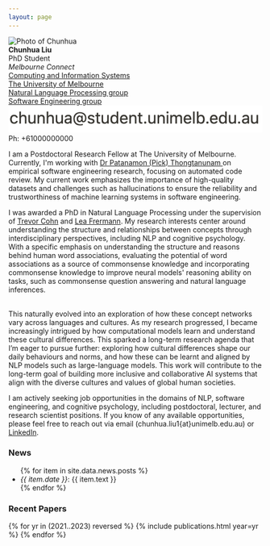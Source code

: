 ```yaml
---
layout: page
---
```

<div class="row">
    <div class="col-sm-3"><img src="{{ site.baseurl }}public/blcu16.JPG" alt="Photo of Chunhua"></div> 
    <div class="col-sm-9">
	  <div class="row">
	    <div class="col-sm-3">
	      <b>Chunhua Liu</b>
	      <br>PhD Student
	      <address>
		Melbourne Connect
	      </address>
	    </div>
		<div class="col-sm-7">
		  <a href="http://www.cis.unimelb.edu.au">Computing and Information Systems</a><br/>
		  <a href="http://www.unimelb.edu.au">The University of Melbourne</a><br/>
		  <a href="http://uom-nlp.github.io/">Natural Language Processing group</a> <br/>
		  <a href="https://cis.unimelb.edu.au/research/computer-science/research/software-engineering">Software Engineering group</a>
		</div>
	  </div>
	  <div class="row">
	    <div class="col-sm-3">
	<script type="text/javascript"><!--
	document.write('<a href="' +
	'mailto:chunhua' +
	'liu1@uni' +
	'melb.edu' +
	'.au
">' +
	'<span class="glyphicon glyphicon-envelope"></span></a> Email');
	//-->
	</script>
	<noscript><IMG alt="E-mail" border=0 src="./email.png"></noscript>
	    </div>
	    <div class="col-sm-7"> Ph: +61000000000 </div>
	    </div>
	</div>
    </div>

<p class="message">
I am a Postdoctoral Research Fellow at The University of Melbourne. Currently, I'm working with 
<a href="https://patanamon.com/">Dr Patanamon (Pick) Thongtanunam </a> on empirical software engineering research, focusing on automated code review. My current work emphasizes the importance of high-quality datasets and challenges such as hallucinations to ensure the reliability and trustworthiness of machine learning systems in software engineering.
</p>

<p class="message">
I was awarded a PhD in Natural Language Processing under the supervision of <a href="https://people.eng.unimelb.edu.au/tcohn/">Trevor Cohn</a> and <a href="https://www.frermann.de//">Lea Frermann</a>. My research interests center around understanding the structure and relationships between concepts through interdisciplinary perspectives, including NLP and cognitive psychology. With a specific emphasis on understanding the structure and reasons behind human word associations, evaluating the potential of word associations as a source of commonsense knowledge and incorporating commonsense knowledge to improve neural models' reasoning ability on tasks, such as commonsense question answering and natural language inferences.  <br><br>

This naturally evolved into an exploration of how these concept networks vary across languages and cultures. As my research progressed, I became increasingly intrigued by how computational models learn and understand these cultural differences. This sparked a long-term research agenda that I’m eager to pursue further: exploring how cultural differences shape our daily behaviours and norms, and how these can be learnt and aligned by NLP models such as large-language models. This work will contribute to the long-term goal of building more inclusive and collaborative AI systems that align with the diverse cultures and values of global human societies.
</p>


<p class="message">
I am actively seeking job opportunities in the domains of NLP, software engineering, and cognitive psychology, including postdoctoral, lecturer, and research scientist positions. If you know of any available opportunities, please feel free to reach out via email (chunhua.liu1{at}unimelb.edu.au) or <a href="https://www.linkedin.com/in/chunhua-liu-977626177/">LinkedIn</a>. 
</p>

<h3>News</h3>
<ul>
{% for item in site.data.news.posts %}
  <li><i>{{ item.date }}</i>: {{ item.text }}</li>
{% endfor %}
</ul>

<h3>Recent Papers</h3>

{% for yr in (2021..2023) reversed %}
{% include publications.html year=yr %}
{% endfor %}
